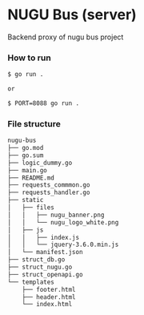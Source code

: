 # NUGU Bus (server)
Backend proxy of nugu bus project


### How to run
```bash
$ go run .

or

$ PORT=8088 go run .
```

### File structure
```bash
nugu-bus
├── go.mod
├── go.sum
├── logic_dummy.go
├── main.go
├── README.md
├── requests_commmon.go
├── requests_handler.go
├── static
│   ├── files
│   │   ├── nugu_banner.png
│   │   └── nugu_logo_white.png
│   ├── js
│   │   ├── index.js
│   │   └── jquery-3.6.0.min.js
│   └── manifest.json
├── struct_db.go
├── struct_nugu.go
├── struct_openapi.go
└── templates
    ├── footer.html
    ├── header.html
    └── index.html

```
